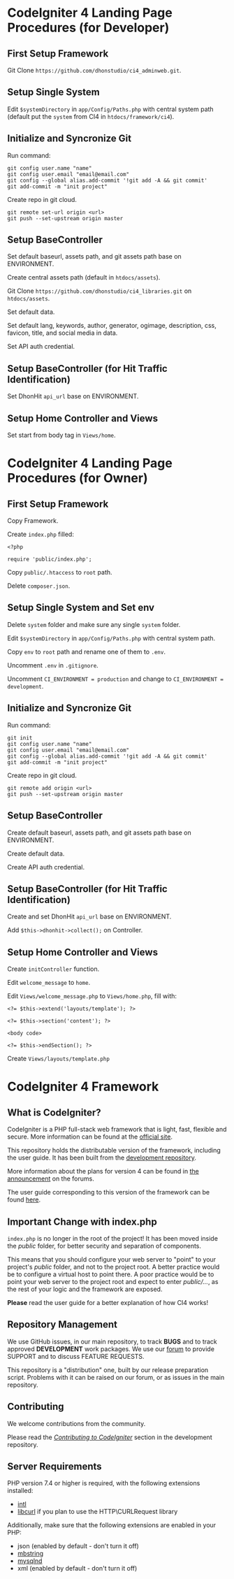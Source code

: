# CodeIgniter 4 Landing Page Procedures (for Developer)

## First Setup Framework

Git Clone `https://github.com/dhonstudio/ci4_adminweb.git`.

## Setup Single System

Edit `$systemDirectory` in `app/Config/Paths.php` with central system path (default put the `system` from CI4 in `htdocs/framework/ci4`).

## Initialize and Syncronize Git

Run command:

```
git config user.name "name"
git config user.email "email@email.com"
git config --global alias.add-commit '!git add -A && git commit'
git add-commit -m "init project"
```

Create repo in git cloud.

```
git remote set-url origin <url>
git push --set-upstream origin master
```

## Setup BaseController

Set default baseurl, assets path, and git assets path base on ENVIRONMENT.

Create central assets path (default in `htdocs/assets`).

Git Clone `https://github.com/dhonstudio/ci4_libraries.git` on `htdocs/assets`.

Set default data.

Set default lang, keywords, author, generator, ogimage, description, css, favicon, title, and social media in data.

Set API auth credential.

## Setup BaseController (for Hit Traffic Identification)

Set DhonHit `api_url` base on ENVIRONMENT.

## Setup Home Controller and Views

Set start from body tag in `Views/home`.

# CodeIgniter 4 Landing Page Procedures (for Owner)

## First Setup Framework

Copy Framework.

Create `index.php` filled:

```
<?php

require 'public/index.php';
```

Copy `public/.htaccess` to `root` path.

Delete `composer.json`.

## Setup Single System and Set env

Delete `system` folder and make sure any single `system` folder.

Edit `$systemDirectory` in `app/Config/Paths.php` with central system path.

Copy `env` to `root` path and rename one of them to `.env`.

Uncomment `.env` in `.gitignore`.

Uncomment `CI_ENVIRONMENT = production` and change to `CI_ENVIRONMENT = development`.

## Initialize and Syncronize Git

Run command:

```
git init
git config user.name "name"
git config user.email "email@email.com"
git config --global alias.add-commit '!git add -A && git commit'
git add-commit -m "init project"
```

Create repo in git cloud.

```
git remote add origin <url>
git push --set-upstream origin master
```

## Setup BaseController

Create default baseurl, assets path, and git assets path base on ENVIRONMENT.

Create default data.

Create API auth credential.

## Setup BaseController (for Hit Traffic Identification)

Create and set DhonHit `api_url` base on ENVIRONMENT.

Add `$this->dhonhit->collect();` on Controller.

## Setup Home Controller and Views

Create `initController` function.

Edit `welcome_message` to `home`.

Edit `Views/welcome_message.php` to `Views/home.php`, fill with:

```
<?= $this->extend('layouts/template'); ?>

<?= $this->section('content'); ?>

<body code>

<?= $this->endSection(); ?>
```

Create `Views/layouts/template.php`

# CodeIgniter 4 Framework

## What is CodeIgniter?

CodeIgniter is a PHP full-stack web framework that is light, fast, flexible and secure.
More information can be found at the [official site](http://codeigniter.com).

This repository holds the distributable version of the framework,
including the user guide. It has been built from the
[development repository](https://github.com/codeigniter4/CodeIgniter4).

More information about the plans for version 4 can be found in [the announcement](http://forum.codeigniter.com/thread-62615.html) on the forums.

The user guide corresponding to this version of the framework can be found
[here](https://codeigniter4.github.io/userguide/).

## Important Change with index.php

`index.php` is no longer in the root of the project! It has been moved inside the _public_ folder,
for better security and separation of components.

This means that you should configure your web server to "point" to your project's _public_ folder, and
not to the project root. A better practice would be to configure a virtual host to point there. A poor practice would be to point your web server to the project root and expect to enter _public/..._, as the rest of your logic and the
framework are exposed.

**Please** read the user guide for a better explanation of how CI4 works!

## Repository Management

We use GitHub issues, in our main repository, to track **BUGS** and to track approved **DEVELOPMENT** work packages.
We use our [forum](http://forum.codeigniter.com) to provide SUPPORT and to discuss
FEATURE REQUESTS.

This repository is a "distribution" one, built by our release preparation script.
Problems with it can be raised on our forum, or as issues in the main repository.

## Contributing

We welcome contributions from the community.

Please read the [_Contributing to CodeIgniter_](https://github.com/codeigniter4/CodeIgniter4/blob/develop/CONTRIBUTING.md) section in the development repository.

## Server Requirements

PHP version 7.4 or higher is required, with the following extensions installed:

- [intl](http://php.net/manual/en/intl.requirements.php)
- [libcurl](http://php.net/manual/en/curl.requirements.php) if you plan to use the HTTP\CURLRequest library

Additionally, make sure that the following extensions are enabled in your PHP:

- json (enabled by default - don't turn it off)
- [mbstring](http://php.net/manual/en/mbstring.installation.php)
- [mysqlnd](http://php.net/manual/en/mysqlnd.install.php)
- xml (enabled by default - don't turn it off)
